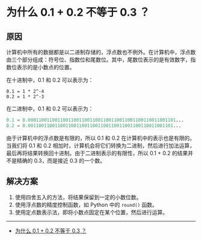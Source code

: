# 为什么 0.1 + 0.2 不等于 0.3 ？

## 原因

计算机中所有的数据都是以二进制存储的，浮点数也不例外。在计算机中，浮点数由三个部分组成：符号位、指数位和尾数位。其中，尾数位表示的是有效数字，指数位表示的是小数点的位置。

在十进制中，0.1 和 0.2 可以表示为：

```
0.1 = 1 * 2^-4
0.2 = 1 * 2^-3
```

在二进制中，0.1 和 0.2 可以表示为：

```python
0.1 = 0.0001100110011001100110011001100110011001100110011001101...
0.2 = 0.001100110011001100110011001100110011001100110011001101...
```

由于计算机中的浮点数是有限的，所以 0.1 和 0.2 在计算机中的表示也是有限的。当我们将 0.1 和 0.2 相加时，计算机会将它们转换为二进制，然后进行加法运算，最后再将结果转换回十进制。由于二进制表示的有限性，所以 0.1 + 0.2 的结果并不是精确的 0.3，而是接近 0.3 的一个数。

## 解决方案

1. 使用四舍五入的方法，将结果保留到一定的小数位数。
2. 使用浮点数的精度控制函数，如 Python 中的 `round()` 函数。
3. 使用定点数表示法，即将小数点固定在某个位置，然后进行运算。

---

- [为什么 0.1 + 0.2 不等于 0.3 ？](https://xiaolincoding.com/os/1_hardware/float.html)

